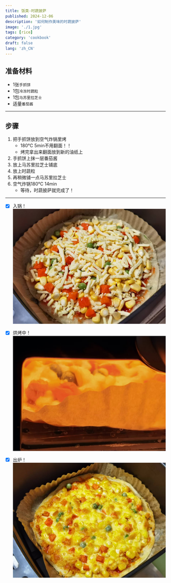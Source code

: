 ```yaml
---
title: 饭类-时蔬披萨
published: 2024-12-06
description: '如何制作美味的时蔬披萨'
image: './1.jpg'
tags: [rice]
category: 'cookbook'
draft: false
lang: 'zh_CN'
---
```


## 准备材料  
- 1张`手抓饼`  
- 1包`冷冻时蔬粒`  
- 1包`马苏里拉芝士`  
- 适量`番茄酱`  

***********

## 步骤  
1. 把手抓饼放到空气炸锅里烤  
    - 180℃ 5min不用翻面！！  
    - 烤完拿出来翻面放到新的油纸上  
2. 手抓饼上抹一层番茄酱  
3. 放上马苏里拉芝士铺底   
4. 放上时蔬粒
5. 再稍微铺一点马苏里拉芝士
6. 空气炸锅180℃ 14min 
    - 等待，时蔬披萨就完成了！

***********

- [x] 入锅！  
![2](./2.jpg)

- [x] 烘烤中！  
![3](./3.jpg)

- [x] 出炉！  
![4](./4.jpg)
